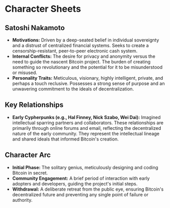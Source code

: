 # Character Sheets

## Satoshi Nakamoto

- **Motivations:** Driven by a deep-seated belief in individual sovereignty and a distrust of centralized financial systems. Seeks to create a censorship-resistant, peer-to-peer electronic cash system.
- **Internal Conflicts:** The desire for privacy and anonymity versus the need to guide the nascent Bitcoin project. The burden of creating something so revolutionary and the potential for it to be misunderstood or misused.
- **Personality Traits:** Meticulous, visionary, highly intelligent, private, and perhaps a touch reclusive. Possesses a strong sense of purpose and an unwavering commitment to the ideals of decentralization.

## Key Relationships

- **Early Cypherpunks (e.g., Hal Finney, Nick Szabo, Wei Dai):** Imagined intellectual sparring partners and collaborators. These relationships are primarily through online forums and email, reflecting the decentralized nature of the early community. They represent the intellectual lineage and shared ideals that informed Bitcoin's creation.

## Character Arc

- **Initial Phase:** The solitary genius, meticulously designing and coding Bitcoin in secret.
- **Community Engagement:** A brief period of interaction with early adopters and developers, guiding the project's initial steps.
- **Withdrawal:** A deliberate retreat from the public eye, ensuring Bitcoin's decentralized future and preventing any single point of failure or authority.